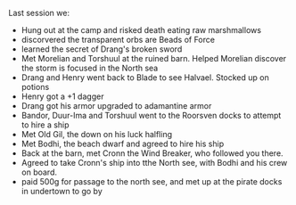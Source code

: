 Last session we:

* Hung out at the camp and risked death eating raw marshmallows
* discorvered the transparent orbs are Beads of Force
* learned the secret of Drang's broken sword
* Met Morelian and Torshuul at the ruined barn. Helped Morelian discover the storm is focused in the North sea
* Drang and Henry went back to Blade to see Halvael. Stocked up on potions
* Henry got a +1 dagger
* Drang got his armor upgraded to adamantine armor
* Bandor, Duur-Ima and Torshuul went to the Roorsven docks to attempt to hire a ship
* Met Old Gil, the down on his luck halfling
* Met Bodhi, the beach dwarf and agreed to hire his ship
* Back at the barn, met Cronn the Wind Breaker, who followed you there.
* Agreed to take Cronn's ship into tthe North see, with Bodhi and his crew on board.
* paid 500g for passage to the north see, and met up at the pirate docks in undertown to go by